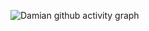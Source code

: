 ![Damian github activity graph](https://github-readme-activity-graph.vercel.app/graph?username=damiansire&bg_color=0f2d3d&color=1cadfb&line=1cadfb&point=1cadfb&area=true&hide_border=true")
